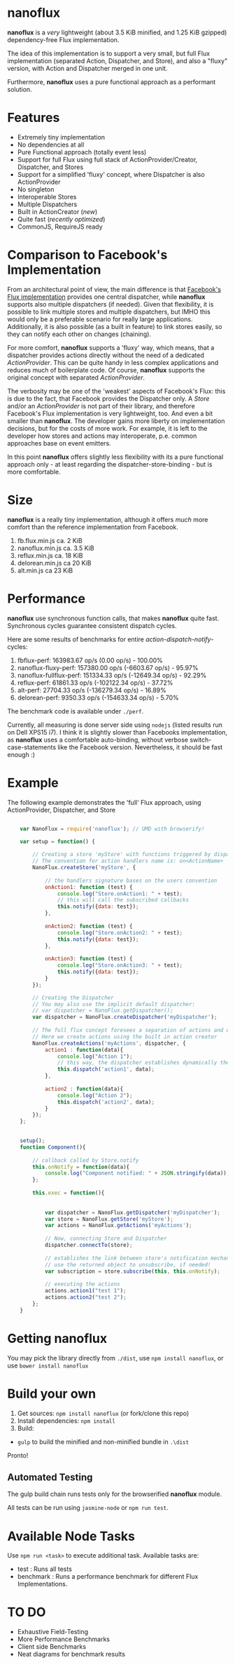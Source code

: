# nanoflux


__nanoflux__ is a *very* lightweight (about 3.5 KiB minified, and 1.25 KiB gzipped) dependency-free Flux implementation.

The idea of this implementation is to support a very small, but full Flux implementation (separated Action, Dispatcher, and Store), 
and also a "fluxy" version, with Action and Dispatcher merged in one unit. 

Furthermore, __nanoflux__ uses a pure functional approach as a performant solution.

# Features

- Extremely tiny implementation
- No dependencies at all
- Pure Functional approach (totally event less)
- Support for full Flux using full stack of ActionProvider/Creator, Dispatcher, and Stores
- Support for a simplified 'fluxy' concept, where Dispatcher is also ActionProvider
- No singleton
- Interoperable Stores
- Multiple Dispatchers
- Built in ActionCreator (*new*)
- Quite fast (*recently optimized*)
- CommonJS, RequireJS ready


# Comparison to Facebook's Implementation

From an architectural point of view, the main difference is that [Facebook's Flux implementation](https://github.com/facebook/flux) provides 
one central dispatcher, while __nanoflux__ supports also multiple dispatchers (if needed). Given that flexibility, it is possible to link multiple stores 
and multiple dispatchers, but IMHO this would only be a preferable scenario for really large applications. Additionally, it is also possible 
(as a built in feature) to link stores easily, so they can notify each other on changes (chaining).

For more comfort, __nanoflux__ supports a 'fluxy' way, which means, that a dispatcher provides actions directly without the need of a dedicated *ActionProvider*. 
This can be quite handy in less complex applications and reduces much of boilerplate code. Of course, __nanoflux__  supports the original concept with separated *ActionProvider*. 

The verbosity may be one of the 'weakest' aspects of Facebook's Flux: this is due to the fact, that Facebook provides the Dispatcher only. 
A *Store* and/or an *ActionProvider* is not part of their library, and therefore Facebook's Flux implementation is very lightweight, too. 
And even a bit smaller than __nanoflux__. The developer gains more liberty on implementation decisions, but for the costs of more work. 
For example, it is left to the developer how stores and actions may interoperate, p.e. common approaches base on event emitters. 

In this point __nanoflux__ offers slightly less flexibility with its a pure functional approach only - at least regarding 
the dispatcher-store-binding - but is more comfortable. 
 
# Size
__nanoflux__ is a really tiny implementation, although it offers *much* more comfort than the reference implementation from Facebook.

1. fb.flux.min.js       ca. 2 KiB 
2. nanoflux.min.js      ca. 3.5 KiB 
3. reflux.min.js        ca. 18 KiB 
4. delorean.min.js      ca 20 KiB
5. alt.min.js           ca 23 KiB

# Performance

__nanoflux__  use synchronous function calls, that makes __nanoflux__ quite fast. Synchronous cycles guarantee consistent dispatch cycles.

Here are some results of benchmarks for entire *action-dispatch-notify*-cycles:

1. fbflux-perf: 163983.67 op/s (0.00 op/s) - 100.00%
2. nanoflux-fluxy-perf: 157380.00 op/s (-6603.67 op/s) - 95.97%
3. nanoflux-fullflux-perf: 151334.33 op/s (-12649.34 op/s) - 92.29%
4. reflux-perf: 61861.33 op/s (-102122.34 op/s) - 37.72%
5. alt-perf: 27704.33 op/s (-136279.34 op/s) - 16.89%
6. delorean-perf: 9350.33 op/s (-154633.34 op/s) - 5.70%

The benchmark code is available under `./perf`.

Currently, all measuring is done server side using `nodejs` (listed results run on Dell XPS15 i7). 
I think it is slightly slower than Facebooks implementation, as __nanoflux__ uses a comfortable auto-binding, 
without verbose switch-case-statements like the Facebook version. Nevertheless, it should be fast enough :)

# Example

The following example demonstrates the 'full' Flux approach, using ActionProvider, Dispatcher, and Store

```javascript

	var NanoFlux = require('nanoflux'); // UMD with browserify!

    var setup = function() {
    
        // Creating a store 'myStore' with functions triggered by dispatched actions
        // The convention for action handlers name is: on<ActionName>
        NanoFlux.createStore('myStore', {
    
            // the handlers signature bases on the users convention
            onAction1: function (test) {
                console.log("Store.onAction1: " + test);
                // this will call the subscribed callbacks
                this.notify({data: test});
            },
    
            onAction2: function (test) {
                console.log("Store.onAction2: " + test);
                this.notify({data: test});
            },
    
            onAction3: function (test) {
                console.log("Store.onAction3: " + test);
                this.notify({data: test});
            }
        });

		// Creating the Dispatcher
		// You may also use the implicit default dispatcher: 
		// var dispatcher = NanoFlux.getDispatcher();
        var dispatcher = NanoFlux.createDispatcher('myDispatcher');
        
        // The full flux concept foresees a separation of actions and dispatcher
        // Here we create actions using the built in action creator
        NanoFlux.createActions('myActions', dispatcher, {
            action1 : function(data){
                console.log("Action 1");
                // this way, the dispatcher establishes dynamically the action binding, calling stores onAction1().
                this.dispatch('action1', data);
            },
    
            action2 : function(data){
                console.log("Action 2");
                this.dispatch('action2', data);
            }
        });    
    };
```
    
    
```javascript
    
    setup();
    function Component(){
    
        // callback called by Store.notify
        this.onNotify = function(data){
            console.log("Component notified: " + JSON.stringify(data));
        };
    
        this.exec = function(){
    
                
            var dispatcher = NanoFlux.getDispatcher('myDispatcher');
            var store = NanoFlux.getStore('myStore');
            var actions = NanoFlux.getActions('myActions'); 
            
            // Now, connecting Store and Dispatcher
            dispatcher.connectTo(store);
            
            // establishes the link between store's notification mechanism and this component.
            // use the returned object to unsubscribe, if needed!
            var subscription = store.subscribe(this, this.onNotify);
    
			// executing the actions    
            actions.action1("test 1");
            actions.action2("test 2");
        };
    }   
```

# Getting nanoflux

You may pick the library directly from ``./dist``, use ``npm install nanoflux``, or use ``bower install nanoflux``

# Build your own

1. Get sources: ``npm install nanoflux`` (or fork/clone this repo)
2. Install dependencies: ``npm install``
3. Build:
  - ``gulp`` to build the minified and non-minified bundle in ``.\dist``

Pronto!

## Automated Testing

The gulp build chain runs tests only for the browserified __nanoflux__ module. 

All tests can be run using `jasmine-node` or `npm run test`. 


# Available Node Tasks

Use `npm run <task>` to execute additional task. Available tasks are:
 
- test : Runs all tests
- benchmark : Runs a performance benchmark for different Flux Implementations. 

# TO DO

- Exhaustive Field-Testing
- More Performance Benchmarks
- Client side Benchmarks
- Neat diagrams for benchmark results


